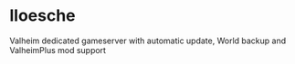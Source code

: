 # lloesche
Valheim dedicated gameserver with automatic update, World backup and ValheimPlus mod support
